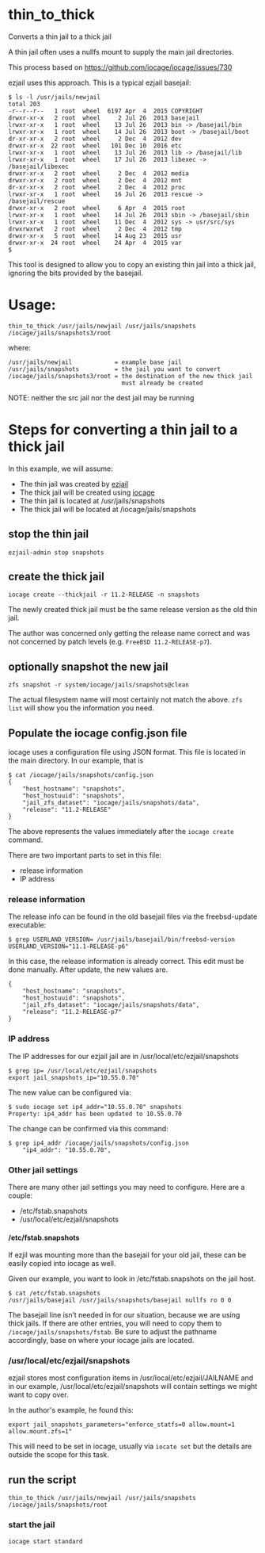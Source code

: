 # thin_to_thick
Converts a thin jail to a thick jail

A thin jail often uses a nullfs mount to supply the main jail directories.

This process based on https://github.com/iocage/iocage/issues/730

ezjail uses this approach. This is a typical ezjail basejail:

```
$ ls -l /usr/jails/newjail
total 203
-r--r--r--   1 root  wheel  6197 Apr  4  2015 COPYRIGHT
drwxr-xr-x   2 root  wheel     2 Jul 26  2013 basejail
lrwxr-xr-x   1 root  wheel    13 Jul 26  2013 bin -> /basejail/bin
lrwxr-xr-x   1 root  wheel    14 Jul 26  2013 boot -> /basejail/boot
dr-xr-xr-x   2 root  wheel     2 Dec  4  2012 dev
drwxr-xr-x  22 root  wheel   101 Dec 10  2016 etc
lrwxr-xr-x   1 root  wheel    13 Jul 26  2013 lib -> /basejail/lib
lrwxr-xr-x   1 root  wheel    17 Jul 26  2013 libexec -> /basejail/libexec
drwxr-xr-x   2 root  wheel     2 Dec  4  2012 media
drwxr-xr-x   2 root  wheel     2 Dec  4  2012 mnt
dr-xr-xr-x   2 root  wheel     2 Dec  4  2012 proc
lrwxr-xr-x   1 root  wheel    16 Jul 26  2013 rescue -> /basejail/rescue
drwxr-xr-x   2 root  wheel     6 Apr  4  2015 root
lrwxr-xr-x   1 root  wheel    14 Jul 26  2013 sbin -> /basejail/sbin
lrwxr-xr-x   1 root  wheel    11 Dec  4  2012 sys -> usr/src/sys
drwxrwxrwt   2 root  wheel     2 Dec  4  2012 tmp
drwxr-xr-x   5 root  wheel    14 Aug 23  2015 usr
drwxr-xr-x  24 root  wheel    24 Apr  4  2015 var
$ 
```

This tool is designed to allow you to copy an existing thin jail into a thick jail,
ignoring the bits provided by the basejail.

# Usage:

```
thin_to_thick /usr/jails/newjail /usr/jails/snapshots /iocage/jails/snapshots3/root
```

where:

```
/usr/jails/newjail            = example base jail
/usr/jails/snapshots          = the jail you want to convert
/iocage/jails/snapshots3/root = the destination of the new thick jail
                                must already be created
```

NOTE: neither the src jail nor the dest jail may be running

# Steps for converting a thin jail to a thick jail

In this example, we will assume:

* The thin jail was created by [ezjail](http://erdgeist.org/arts/software/ezjail/)
* The thick jail will be created using [iocage](https://github.com/iocage/iocage)
* The thin jail is located at /usr/jails/snapshots
* The thick jail will be located at /iocage/jails/snapshots

## stop the thin jail

```
ezjail-admin stop snapshots
```

## create the thick jail

```
iocage create --thickjail -r 11.2-RELEASE -n snapshots
```

The newly created thick jail must be the same release version as the old thin jail.

The author was concerned only getting the release name correct and was not concerned by patch levels (e.g. `FreeBSD 11.2-RELEASE-p7`).

## optionally snapshot the new jail

```
zfs snapshot -r system/iocage/jails/snapshots@clean
```

The actual filesystem name will most certainly not match the above. `zfs list` will show you the information you need.

## Populate the iocage config.json file

iocage uses a configuration file using JSON format.  This file is located in the main directory. In our example, that is

```
$ cat /iocage/jails/snapshots/config.json 
{
    "host_hostname": "snapshots",
    "host_hostuuid": "snapshots",
    "jail_zfs_dataset": "iocage/jails/snapshots/data",
    "release": "11.2-RELEASE"
}
```

The above represents the values immediately after the `iocage create` command.

There are two important parts to set in this file:

* release information
* IP address

### release information

The release info can be found in the old basejail files via the freebsd-update executable:

```
$ grep USERLAND_VERSION= /usr/jails/basejail/bin/freebsd-version
USERLAND_VERSION="11.1-RELEASE-p6"
```

In this case, the release information is already correct.  This edit must be done manually. After update, the new values are.

```
{
    "host_hostname": "snapshots",
    "host_hostuuid": "snapshots",
    "jail_zfs_dataset": "iocage/jails/snapshots/data",
    "release": "11.2-RELEASE-p7"
}
```

### IP address

The IP addresses for our ezjail jail are in /usr/local/etc/ezjail/snapshots

```
$ grep ip= /usr/local/etc/ezjail/snapshots
export jail_snapshots_ip="10.55.0.70"
```

The new value can be configured via:

```
$ sudo iocage set ip4_addr="10.55.0.70" snapshots
Property: ip4_addr has been updated to 10.55.0.70
```

The change can be confirmed via this command:

```
$ grep ip4_addr /iocage/jails/snapshots/config.json 
    "ip4_addr": "10.55.0.70",
```

### Other jail settings

There are many other jail settings you may need to configure.  Here are a couple:

* /etc/fstab.snapshots
* /usr/local/etc/ezjail/snapshots

#### /etc/fstab.snapshots

If ezjil was mounting more than the basejail for your old jail, these can be easily copied into iocage as well.

Given our example, you want to look in /etc/fstab.snapshots on the jail host.

```
$ cat /etc/fstab.snapshots
/usr/jails/basejail /usr/jails/snapshots/basejail nullfs ro 0 0
```

The basejail line isn’t needed in for our situation, because we are using thick jails. If there are other entries, you will
need to copy them to `/iocage/jails/snapshots/fstab`. Be sure to adjust the pathname accordingly, base on where your iocage jails are located.

### /usr/local/etc/ezjail/snapshots

ezjail stores most configuration items in /usr/local/etc/ezjail/JAILNAME and in our example, /usr/local/etc/ezjail/snapshots will contain settings we might want to copy over.

In the author's example, he found this:

```
export jail_snapshots_parameters="enforce_statfs=0 allow.mount=1 allow.mount.zfs=1"
```

This will need to be set in iocage, usually via `iocate set` but the details are outside the scope for this task.

## run the script

```
thin_to_thick /usr/jails/newjail /usr/jails/snapshots /iocage/jails/snapshots/root
```

### start the jail

```
iocage start standard
```
